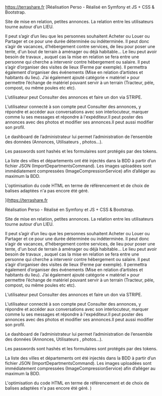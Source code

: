 https://terrashare.fr
[Réalisation Perso - Réalisé en Symfony et JS + CSS & Bootstrap.

Site de mise en relation, petites annonces.
La relation entre les utilisateurs tourne autour d’un LIEU. 

Il peut s’agir d’un lieu que les personnes souhaitent Acheter ou Louer ou Partager et ce pour une durée déterminée ou indéterminée.
Il peut donc s’agir de vacances, d’hébergement contre services, de lieu pour poser une tente, d'un bout de terrain à aménager ou déjà habitable...
Le lieu peut avoir besoin de travaux , auquel cas la mise en relation se fera entre une personne qui cherche a intervenir contre hébergement ou salaire.
Il peut s’agir d’organiser des visites de lieux (Ferme par exemple). 
Il permettra également d’organiser des événements (Mise en relation d’artistes et habitants du lieu).
J’ai également ajouté catégorie « matériel » pour permettre l’échange de matériel pouvant servir à un terrain (Tracteur, pèle, compost, ou même poules etc etc).


L’utilisateur peut Consulter des annonces et faire un don via STRIPE.

L’utilisateur connecté à son compte peut Consulter des annonces, y répondre et accéder aux conversations avec son interlocuteur, marquer comme lu ses messages et répondre à l'expéditeur.Il peut poster des annonces avec des photos et modifier ses annonces.Il peut aussi modifier son profil.

Le dashboard de l’administrateur lui permet l’administration de l’ensemble des données (Annonces, Utilisateurs , photos…).

Les passwords sont hashés et les formulaires sont protégés par des tokens.

La liste des villes et départements ont été injectés dans la BDD à partir d’un fichier JSON (ImportDepartmentsCommand).
Les images uploadées sont immédiatement compressées (ImageCompressionService) afin d’alléger au maximum la BDD.

L'optimisation du code HTML en terme de référencement et de choix de balises adaptées n'a pas encore été géré.


](https://terrashare.fr

Réalisation Perso - Réalisé en Symfony et JS + CSS & Bootstrap.

Site de mise en relation, petites annonces. La relation entre les utilisateurs tourne autour d’un LIEU.

Il peut s’agir d’un lieu que les personnes souhaitent Acheter ou Louer ou Partager et ce pour une durée déterminée ou indéterminée. Il peut donc s’agir de vacances, d’hébergement contre services, de lieu pour poser une tente, d'un bout de terrain à aménager ou déjà habitable... Le lieu peut avoir besoin de travaux , auquel cas la mise en relation se fera entre une personne qui cherche a intervenir contre hébergement ou salaire. Il peut s’agir d’organiser des visites de lieux (Ferme par exemple). Il permettra également d’organiser des événements (Mise en relation d’artistes et habitants du lieu). J’ai également ajouté catégorie « matériel » pour permettre l’échange de matériel pouvant servir à un terrain (Tracteur, pèle, compost, ou même poules etc etc).

L’utilisateur peut Consulter des annonces et faire un don via STRIPE.

L’utilisateur connecté à son compte peut Consulter des annonces, y répondre et accéder aux conversations avec son interlocuteur, marquer comme lu ses messages et répondre à l'expéditeur.Il peut poster des annonces avec des photos et modifier ses annonces.Il peut aussi modifier son profil.

Le dashboard de l’administrateur lui permet l’administration de l’ensemble des données (Annonces, Utilisateurs , photos…).

Les passwords sont hashés et les formulaires sont protégés par des tokens.

La liste des villes et départements ont été injectés dans la BDD à partir d’un fichier JSON (ImportDepartmentsCommand). Les images uploadées sont immédiatement compressées (ImageCompressionService) afin d’alléger au maximum la BDD.

L'optimisation du code HTML en terme de référencement et de choix de balises adaptées n'a pas encore été géré.
)
